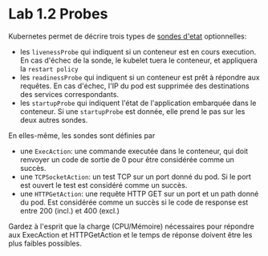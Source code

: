 # Lab 1.2 Probes
Kubernetes permet de décrire trois types de [sondes d'etat](https://kubernetes.io/docs/concepts/workloads/pods/pod-lifecycle/#conteneur-probes) optionnelles:
- les `livenessProbe` qui indiquent si un conteneur est en cours execution. En cas d'échec de la sonde, le kubelet tuera le conteneur, et appliquera la `restart policy`
- les `readinessProbe` qui indiquent si un conteneur est prêt à répondre aux requêtes. En cas d'échec, l'IP du pod est supprimée des destinations des services correspondants.
- les `startupProbe` qui indiquent l'état de l'application embarquée dans le conteneur. Si une `startupProbe` est donnée, elle prend le pas sur les deux autres sondes.

En elles-même, les sondes sont définies par 
- une `ExecAction`: une commande executée dans le conteneur, qui doit renvoyer un code de sortie de 0 pour être considérée comme un succès.
- une `TCPSocketAction`: un test TCP sur un port donné du pod. Si le port est ouvert le test est considéré comme un succès. 
- une `HTTPGetAction`: une requête HTTP GET sur un port et un path donné du pod. Est considérée comme un succès si le code de response est entre 200 (incl.) et 400 (excl.)

Gardez à l'esprit que la charge (CPU/Mémoire) nécessaires pour répondre aux ExecAction et HTTPGetAction et le temps de réponse doivent être les plus faibles possibles.
